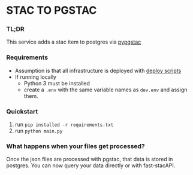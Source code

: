 # STAC TO PGSTAC

### TL;DR

This service adds a stac item to postgres via [pypgstac](https://github.com/stac-utils/pgstac)


### Requirements
- Assumption is that all infrastructure is deployed with [deploy scripts](/deploy/)
- If running locally
  - Python 3 must be installed
  - create a `.env` with the same variable names as `dev.env` and assign them.

### Quickstart
1. run `pip installed -r requirements.txt`
2. run `python main.py`


### What happens when your files get processed?

Once the json files are processed with pgstac, that data is stored in postgres. You can now query your data directly or with fast-stacAPI.
